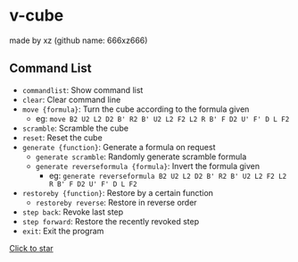 
# v-cube
made by xz
(github name: 666xz666)

## Command List

- `commandlist`: Show command list
- `clear`: Clear command line
- `move {formula}`: Turn the cube according to the formula given
  - eg: `move B2 U2 L2 D2 B' R2 B' U2 L2 F2 L2 R B' F D2 U' F' D L F2`
- `scramble`: Scramble the cube
- `reset`: Reset the cube
- `generate {function}`: Generate a formula on request
  - `generate scramble`: Randomly generate scramble formula
  - `generate reverseformula {formula}`: Invert the formula given
    - eg: `generate reverseformula B2 U2 L2 D2 B' R2 B' U2 L2 F2 L2 R B' F D2 U' F' D L F2`
- `restoreby {function}`: Restore by a certain function
  - `restoreby reverse`: Restore in reverse order
- `step back`: Revoke last step
- `step forward`: Restore the recently revoked step
- `exit`: Exit the program

[Click to star](https://github.com/666xz666/333cube)

